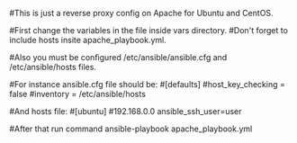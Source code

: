 #This is just a reverse proxy config on Apache for Ubuntu and CentOS.

#First change the variables in the file inside vars directory.
#Don't forget to include hosts insite apache_playbook.yml.

#Also you must be configured /etc/ansible/ansible.cfg  and /etc/ansible/hosts files.

#For instance ansible.cfg file should be:
#[defaults]
#host_key_checking = false
#inventory      = /etc/ansible/hosts

#And hosts file:
#[ubuntu]
#192.168.0.0 ansible_ssh_user=user

#After that run command ansible-playbook apache_playbook.yml
